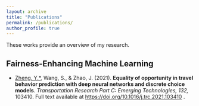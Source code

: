 ```yaml
---
layout: archive
title: "Publications"
permalink: /publications/
author_profile: true
---
```

These works provide an overview of my research.

## Fairness-Enhancing Machine Learning 

* <u>Zheng, Y.*</u>, Wang, S., & Zhao, J. (2021). **Equality of opportunity in travel behavior prediction with deep neural networks and discrete choice models**. <i> Transportation Research Part C: Emerging Technologies, 132,</i> 103410. Full text available at <a href="https://doi.org/10.1016/j.trc.2021.103410"> https://doi.org/10.1016/j.trc.2021.103410 </a>.

<!-- **Equality of opportunity in travel behavior prediction with deep neural networks and discrete choice models**

Yunhan Zheng, Shenhao Wang*, Jinhua Zhao

<i> Transportation Research Part C: Emerging Technologies</i>, 2021 

<a href="https://doi.org/10.1016/j.trc.2021.103410"> https://doi.org/10.1016/j.trc.2021.103410 </a>



## Causal Inference and Transportation Policies


## Behavior Science and Demand Modeling

{% if author.googlescholar %}
  You can also find my articles on <u><a href="{{author.googlescholar}}">my Google Scholar profile</a>.</u>
{% endif %}

{% include base_path %}

{% for post in site.publications reversed %}
  {% include archive-single.html %}
{% endfor %} -->
